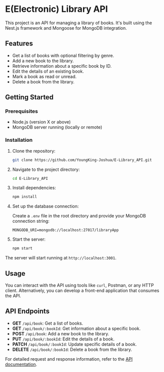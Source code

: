 # E(Electronic) Library API
This project is an API for managing a library of books. It's built using the Nest.js framework and Mongoose for MongoDB integration.

## Features

- Get a list of books with optional filtering by genre.
- Add a new book to the library.
- Retrieve information about a specific book by ID.
- Edit the details of an existing book.
- Mark a book as read or unread.
- Delete a book from the library.

## Getting Started

### Prerequisites

- Node.js (version X or above)
- MongoDB server running (locally or remote)

### Installation

1. Clone the repository:

   ```bash
   git clone https://github.com/YoungKing-Joshua/E-Library_API.git
   ```

2. Navigate to the project directory:

   ```bash
   cd E-Library_API
   ```

3. Install dependencies:

   ```bash
   npm install
   ```

4. Set up the database connection:

   Create a `.env` file in the root directory and provide your MongoDB connection string:

   ```env
   MONGODB_URI=mongodb://localhost:27017/libraryApp
   ```

5. Start the server:

   ```bash
   npm start
   ```

The server will start running at `http://localhost:3001`.

## Usage

You can interact with the API using tools like `curl`, Postman, or any HTTP client. Alternatively, you can develop a front-end application that consumes the API.

## API Endpoints

- **GET** `/api/book`: Get a list of books.
- **GET** `/api/book/:bookId`: Get information about a specific book.
- **POST** `/api/book`: Add a new book to the library.
- **PUT** `/api/book/:bookId`: Edit the details of a book.
- **PATCH** `/api/book/:bookId`: Update specific details of a book.
- **DELETE** `/api/book/:bookId`: Delete a book from the library.

For detailed request and response information, refer to the [API documentation](API_DOCUMENTATION.md).